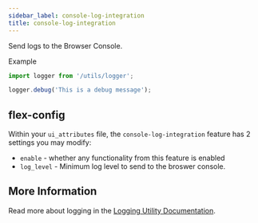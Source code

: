 ```yaml
---
sidebar_label: console-log-integration
title: console-log-integration
---
```


Send logs to the Browser Console.

Example

```ts
import logger from '/utils/logger';

logger.debug('This is a debug message');
```

## flex-config

Within your `ui_attributes` file, the `console-log-integration` feature has 2 settings you may modify:

- `enable` - whether any functionality from this feature is enabled
- `log_level` - Minimum log level to send to the broswer console.

## More Information

Read more about logging in the [Logging Utility Documentation](/flex-project-template/building/template-utilities/logging).
